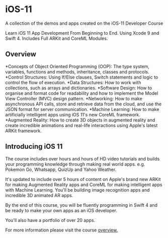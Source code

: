 # iOS-11
A collection of the demos and apps created on the iOS-11 Developer Course

Learn iOS 11 App Development From Beginning to End. Using Xcode 9 and Swift 4. Includes Full ARKit and CoreML Modules.

## Overview

*Concepts of Object Oriented Programming (OOP): The type system, variables, functions and methods, inheritance, classes and protocols.
*Control Structures: Using If/­Else clauses, Switch statements and logic to control the flow of execution.
*Data Structures: How to work with collections, such as arrays and dictionaries.
*Software Design: How to organise and format code for readability and how to implement the Model View­ Controller (MVC) design pattern.
*Networking: How to make asynchronous API calls, store and retrieve data from the cloud, and use the JSON format for server communication.
*Machine Learning: How to make artificially intelligent apps using iOS 11's new CoreML framework.
*Augmented Reality: How to create 3D objects in augmented reality and create incredible animations and real-life interactions using Apple's latest ARKit framework.

## Introducing iOS 11

The course includes over hours and hours of HD video tutorials and builds your programming knowledge through making real world apps. e.g. Pokemon Go, Whatsapp, QuizUp and Yahoo Weather.

It's updated to include over 5 hours of content on Apple's brand new ARKit for making Augmented Reality apps and CoreML for making intelligent apps with Machine Learning. You'll be building image recognition apps and incredible 3D animated AR apps.

By the end of this course, you will be fluently programming in Swift 4 and be ready to make your own apps as an iOS developer.

You'll also have a portfolio of over 20 apps.

For more information please visit the course [overview.](https://www.udemy.com/ios-11-app-development-bootcamp/)
